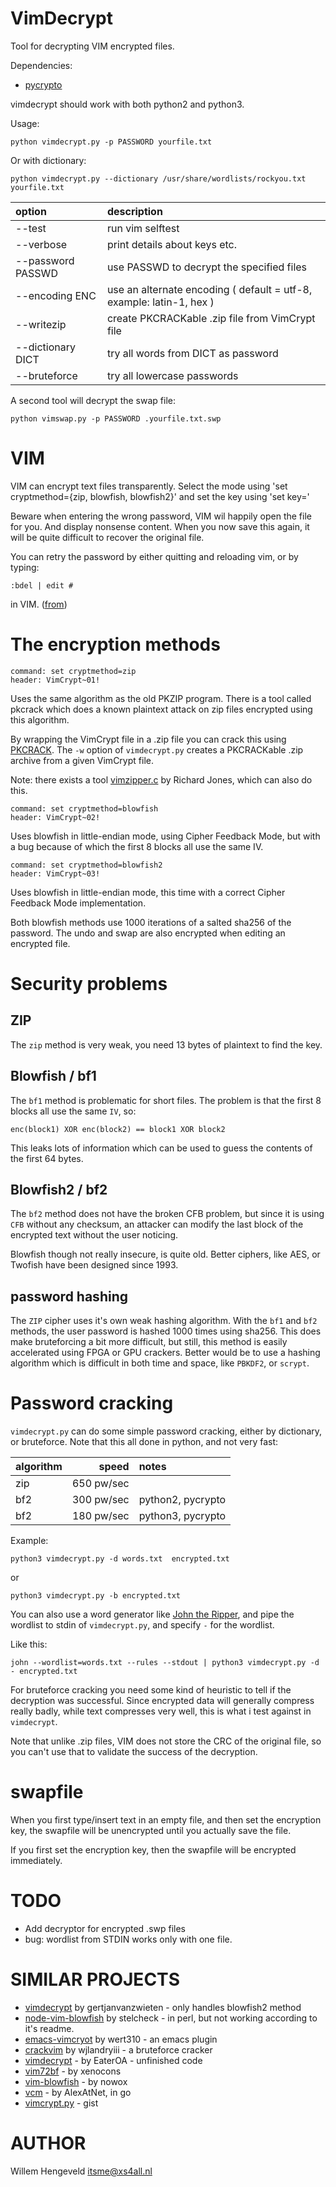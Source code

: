 VimDecrypt
==========

Tool for decrypting VIM encrypted files.

Dependencies:
 * [pycrypto](https://pypi.python.org/pypi/pycrypto)

vimdecrypt should work with both python2 and python3.


Usage:

    python vimdecrypt.py -p PASSWORD yourfile.txt

Or with dictionary:

    python vimdecrypt.py --dictionary /usr/share/wordlists/rockyou.txt yourfile.txt


| option             | description
|:------------------ |:-------------------------
| --test             | run vim selftest
| --verbose          | print details about keys etc.
| --password PASSWD  | use PASSWD to decrypt the specified files
| --encoding ENC     | use an alternate encoding ( default = utf-8, example: latin-1, hex )
| --writezip         | create PKCRACKable .zip file from VimCrypt file
| --dictionary DICT  | try all words from DICT as password
| --bruteforce       | try all lowercase passwords


A second tool will decrypt the swap file:

    python vimswap.py -p PASSWORD .yourfile.txt.swp


VIM
===

VIM can encrypt text files transparently.
Select the mode using 'set cryptmethod={zip, blowfish, blowfish2}'
and set the key using 'set key=<secret>'

Beware when entering the wrong password, VIM wil happily open the file for you.
And display nonsense content.
When you now save this again, it will be quite difficult to recover the original file.

You can retry the password by either quitting and reloading vim, or by typing:

    :bdel | edit #

in VIM. ([from](http://stackoverflow.com/questions/22353221/not-able-to-recover-vim-encrypted-file-after-set-key))


The encryption methods
======================

    command: set cryptmethod=zip
    header: VimCrypt~01!

Uses the same algorithm as the old PKZIP program.
There is a tool called pkcrack which does a known plaintext attack
on zip files encrypted using this algorithm.

By wrapping the VimCrypt file in a .zip file you can crack this
using [PKCRACK](https://www.unix-ag.uni-kl.de/~conrad/krypto/pkcrack.html).
The `-w` option of `vimdecrypt.py` creates a PKCRACKable .zip archive from a given VimCrypt file.

Note: there exists a tool [vimzipper.c](http://pastebin.com/7gKp6P3J) by Richard Jones, which
can also do this.


    command: set cryptmethod=blowfish
    header: VimCrypt~02!

Uses blowfish in little-endian mode, using Cipher Feedback Mode, but with a bug because of which the first 8 blocks all use the same IV.


    command: set cryptmethod=blowfish2
    header: VimCrypt~03!

Uses blowfish in little-endian mode, this time with a correct Cipher Feedback Mode implementation.


Both blowfish methods use 1000 iterations of a salted sha256 of the password.
The undo and swap are also encrypted when editing an encrypted file.


Security problems
=================

ZIP
---

The `zip` method is very weak, you need 13 bytes of plaintext to find the key.

Blowfish / bf1
--------------

The `bf1` method is problematic for short files. 
The problem is that the first 8 blocks all use the same `IV`, so:

    enc(block1) XOR enc(block2) == block1 XOR block2

This leaks lots of information which can be used to guess the contents
of the first 64 bytes.

Blowfish2 / bf2
---------------

The `bf2` method does not have the broken CFB problem, but 
since it is using `CFB` without any checksum, an attacker can modify
the last block of the encrypted text without the user noticing.

Blowfish though not really insecure, is quite old. Better ciphers, like AES,
or Twofish have been designed since 1993.

password hashing
----------------

The `ZIP` cipher uses it's own weak hashing algorithm.
With the `bf1` and `bf2` methods, the user password is hashed 1000 times using sha256.
This does make bruteforcing a bit more difficult, but still, this method is easily accelerated
using FPGA or GPU crackers.
Better would be to use a hashing algorithm which is difficult in both time and space, like
`PBKDF2`, or `scrypt`.

Password cracking
=================

`vimdecrypt.py` can do some simple password cracking, either by dictionary, or bruteforce.
Note that this all done in python, and not very fast:

| algorithm | speed  |  notes
|:---- | -----------:|:----
|  zip | 650 pw/sec  |
|  bf2 | 300 pw/sec  | python2, pycrypto
|  bf2 | 180 pw/sec  | python3, pycrypto

Example:

    python3 vimdecrypt.py -d words.txt  encrypted.txt

or 

    python3 vimdecrypt.py -b encrypted.txt


You can also use a word generator like [John the Ripper](http://www.openwall.com/john/), and pipe the wordlist
to stdin of `vimdecrypt.py`, and specify `-` for the wordlist.

Like this:

    john --wordlist=words.txt --rules --stdout | python3 vimdecrypt.py -d - encrypted.txt


For bruteforce cracking you need some kind of heuristic to tell if the decryption was successful.
Since encrypted data will generally compress really badly, while text compresses very well,
this is what i test against in `vimdecrypt`.

Note that unlike .zip files, VIM does not store the CRC of the original file, so you can't use that to
validate the success of the decryption.


swapfile
========

When you first type/insert text in an empty file, and then set the encryption key, the swapfile will
be unencrypted until you actually save the file.

If you first set the encryption key, then the swapfile will be encrypted immediately.


TODO
====

 * Add decryptor for encrypted .swp files
 * bug: wordlist from STDIN works only with one file.


SIMILAR PROJECTS
================

 * [vimdecrypt](https://github.com/gertjanvanzwieten/vimdecrypt) by gertjanvanzwieten - only handles blowfish2 method
 * [node-vim-blowfish](https://github.com/stelcheck/node-vim-blowfish) by stelcheck - in perl, but not working according to it's readme.
 * [emacs-vimcryot](https://github.com/wert310/emacs-vimcrypt) by wert310 - an emacs plugin
 * [crackvim](https://github.com/wjlandryiii/crackvim) by wjlandryiii - a bruteforce cracker
 * [vimdecrypt](https://github.com/EaterOA/vimdecrypt) - by EaterOA - unfinished code
 * [vim72bf](https://github.com/xenocons/vim72bf) - by xenocons
 * [vim-blowfish](https://github.com/nowox/vim-blowfish) - by nowox
 * [vcm](https://github.com/AlexAtNet/vcm) - by AlexAtNet, in go
 * [vimcrypt.py](https://gist.github.com/amtal/d482a2f8913bc6e2c2e0) - gist


AUTHOR
======

Willem Hengeveld <itsme@xs4all.nl>

